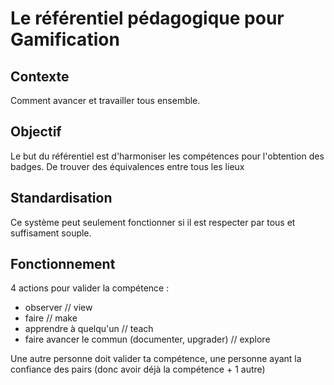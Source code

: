 # Le référentiel pédagogique pour Gamification

## Contexte

Comment avancer et travailler tous ensemble.

## Objectif

Le but du référentiel est d'harmoniser les compétences pour l'obtention des badges. 
De trouver des équivalences entre tous les lieux

## Standardisation

Ce système peut seulement fonctionner si il est respecter par tous et suffisament souple.

## Fonctionnement

4 actions pour valider la compétence :
- observer // view
- faire // make
- apprendre à quelqu'un // teach
- faire avancer le commun (documenter, upgrader) // explore

Une autre personne doit valider ta compétence, une personne ayant la confiance des pairs (donc avoir déjà la compétence + 1 autre)
